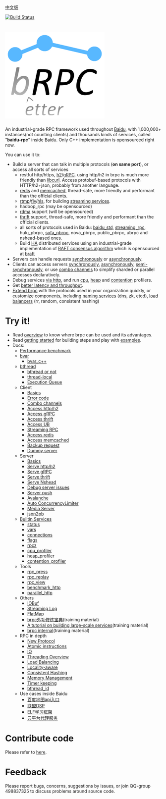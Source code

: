 [中文版](README_cn.md)

[![Build Status](https://travis-ci.org/brpc/brpc.svg?branch=master)](https://travis-ci.org/brpc/brpc)

# ![brpc](docs/images/logo.png)

An industrial-grade RPC framework used throughout [Baidu](http://ir.baidu.com/phoenix.zhtml?c=188488&p=irol-irhome), with 1,000,000+ instances(not counting clients) and thousands kinds of services, called "**baidu-rpc**" inside Baidu. Only C++ implementation is opensourced right now.

You can use it to:
* Build a server that can talk in multiple protocols (**on same port**), or access all sorts of services
  * restful http/https, [h2](https://http2.github.io/http2-spec)/[gRPC](https://grpc.io). using http/h2 in brpc is much more friendly than [libcurl](https://curl.haxx.se/libcurl/). Access protobuf-based protocols with HTTP/h2+json, probably from another language.
  * [redis](docs/en/redis_client.md) and [memcached](docs/en/memcache_client.md), thread-safe, more friendly and performant than the official clients.
  * [rtmp](https://github.com/brpc/brpc/blob/master/src/brpc/rtmp.h)/[flv](https://en.wikipedia.org/wiki/Flash_Video)/[hls](https://en.wikipedia.org/wiki/HTTP_Live_Streaming), for building [streaming services](https://github.com/brpc/media-server).
  * hadoop_rpc (may be opensourced)
  * [rdma](https://en.wikipedia.org/wiki/Remote_direct_memory_access) support (will be opensourced)
  * [thrift](docs/en/thrift.md) support,  thread-safe, more friendly and performant than the official clients.
  * all sorts of protocols used in Baidu: [baidu_std](docs/cn/baidu_std.md), [streaming_rpc](docs/en/streaming_rpc.md), hulu_pbrpc, [sofa_pbrpc](https://github.com/baidu/sofa-pbrpc), nova_pbrpc, public_pbrpc, ubrpc and nshead-based ones.
  * Build [HA](https://en.wikipedia.org/wiki/High_availability) distributed services using an industrial-grade implementation of [RAFT consensus algorithm](https://raft.github.io) which is opensourced at [braft](https://github.com/brpc/braft)
* Servers can handle requests [synchronously](docs/en/server.md) or [asynchronously](docs/en/server.md#asynchronous-service).
* Clients can access servers [synchronously](docs/en/client.md#synchronus-call), [asynchronously](docs/en/client.md#asynchronous-call), [semi-synchronously](docs/en/client.md#semi-synchronous-call), or use [combo channels](docs/en/combo_channel.md) to simplify sharded or parallel accesses declaratively.
* Debug services [via http](docs/en/builtin_service.md), and run  [cpu](docs/cn/cpu_profiler.md), [heap](docs/cn/heap_profiler.md) and [contention](docs/cn/contention_profiler.md) profilers.
* Get [better latency and throughput](docs/en/overview.md#better-latency-and-throughput).
* [Extend brpc](docs/en/new_protocol.md) with the protocols used in your organization quickly, or customize components, including [naming services](docs/cn/load_balancing.md#命名服务) (dns, zk, etcd), [load balancers](docs/cn/load_balancing.md#负载均衡) (rr, random, consistent hashing)

# Try it!

* Read [overview](docs/en/overview.md) to know where brpc can be used and its advantages.
* Read [getting started](docs/cn/getting_started.md) for building steps and play with [examples](https://github.com/brpc/brpc/tree/master/example/).
* Docs:
  * [Performance benchmark](docs/cn/benchmark.md)
  * [bvar](docs/en/bvar.md)
    * [bvar_c++](docs/cn/bvar_c++.md)
  * [bthread](docs/cn/bthread.md)
    * [bthread or not](docs/cn/bthread_or_not.md)
    * [thread-local](docs/cn/thread_local.md)
    * [Execution Queue](docs/cn/execution_queue.md)
  * Client
    * [Basics](docs/en/client.md)
    * [Error code](docs/en/error_code.md)
    * [Combo channels](docs/en/combo_channel.md)
    * [Access http/h2](docs/en/http_client.md)
    * [Access gRPC](docs/en/http_derivatives.md#h2grpc)
    * [Access thrift](docs/en/thrift.md#client-accesses-thrift-server) 
    * [Access UB](docs/cn/ub_client.md)
    * [Streaming RPC](docs/en/streaming_rpc.md)
    * [Access redis](docs/en/redis_client.md)
    * [Access memcached](docs/en/memcache_client.md)
    * [Backup request](docs/en/backup_request.md)
    * [Dummy server](docs/en/dummy_server.md)
  * Server
    * [Basics](docs/en/server.md)
    * [Serve http/h2](docs/en/http_service.md)
    * [Serve gRPC](docs/en/http_derivatives.md#h2grpc)
    * [Serve thrift](docs/en/thrift.md#server-processes-thrift-requests)
    * [Serve Nshead](docs/cn/nshead_service.md)
    * [Debug server issues](docs/cn/server_debugging.md)
    * [Server push](docs/en/server_push.md)
    * [Avalanche](docs/cn/avalanche.md)
    * [Auto ConcurrencyLimiter](docs/cn/auto_concurrency_limiter.md)
    * [Media Server](https://github.com/brpc/media-server)
    * [json2pb](docs/cn/json2pb.md)
  * [Builtin Services](docs/en/builtin_service.md)
    * [status](docs/en/status.md)
    * [vars](docs/en/vars.md)
    * [connections](docs/cn/connections.md)
    * [flags](docs/cn/flags.md)
    * [rpcz](docs/cn/rpcz.md)
    * [cpu_profiler](docs/cn/cpu_profiler.md)
    * [heap_profiler](docs/cn/heap_profiler.md)
    * [contention_profiler](docs/cn/contention_profiler.md)
  * Tools
    * [rpc_press](docs/cn/rpc_press.md)
    * [rpc_replay](docs/cn/rpc_replay.md)
    * [rpc_view](docs/cn/rpc_view.md)
    * [benchmark_http](docs/cn/benchmark_http.md)
    * [parallel_http](docs/cn/parallel_http.md)
  * Others
    * [IOBuf](docs/en/iobuf.md)
    * [Streaming Log](docs/en/streaming_log.md)
    * [FlatMap](docs/cn/flatmap.md)
    * [brpc外功修炼宝典](docs/cn/brpc_intro.pptx)(training material)
    * [A tutorial on building large-scale services](docs/en/tutorial_on_building_services.pptx)(training material)
    * [brpc internal](docs/en/brpc_internal.pptx)(training material)
  * RPC in depth
    * [New Protocol](docs/en/new_protocol.md)
    * [Atomic instructions](docs/en/atomic_instructions.md)
    * [IO](docs/en/io.md)
    * [Threading Overview](docs/en/threading_overview.md)
    * [Load Balancing](docs/cn/load_balancing.md)
    * [Locality-aware](docs/cn/lalb.md)
    * [Consistent Hashing](docs/cn/consistent_hashing.md)
    * [Memory Management](docs/cn/memory_management.md)
    * [Timer keeping](docs/cn/timer_keeping.md)
    * [bthread_id](docs/cn/bthread_id.md)
  * Use cases inside Baidu
    * [百度地图api入口](docs/cn/case_apicontrol.md)
    * [联盟DSP](docs/cn/case_baidu_dsp.md)
    * [ELF学习框架](docs/cn/case_elf.md)
    * [云平台代理服务](docs/cn/case_ubrpc.md)

# Contribute code
Please refer to [here](CONTRIBUTING.md).

# Feedback
Please report bugs, concerns, suggestions by issues, or join QQ-group 498837325 to discuss problems around source code.
